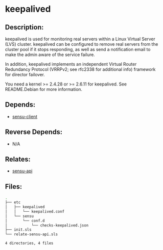 # keepalived

## Description:

keepalived is used for monitoring real servers within a Linux Virtual Server (LVS) cluster.  keepalived can be configured to remove real servers from the cluster pool if it stops responding, as well as send a notification email to make the admin aware of the service failure.

In addition, keepalived implements an independent Virtual Router Redundancy Protocol (VRRPv2; see rfc2338 for additional info) framework for director failover.

You need a kernel >= 2.4.28 or >= 2.6.11 for keepalived. See README.Debian for more information.

## Depends:

  -  [sensu-client](/salt/sensu-client)

## Reverse Depends:

  -  N/A

## Relates:

  -  [sensu-api](/salt/sensu-api)

## Files:

```bash
.
├── etc
│   ├── keepalived
│   │   └── keepalived.conf
│   └── sensu
│       └── conf.d
│           └── checks-keepalived.json
├── init.sls
└── relate-sensu-api.sls

4 directories, 4 files
```

